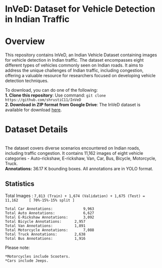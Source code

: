 # InVeD: Dataset for Vehicle Detection in Indian Traffic

# Overview
This repository contains InVeD, an Indian Vehicle Dataset containing images for vehicle detection in Indian traffic. The dataset encompasses eight different types of vehicles commonly seen on Indian roads. It aims to address the unique challenges of Indian traffic,  including congestion, offering a valuable resource for researchers focused on developing vehicle detection techniques.

To download, you can do one of the following:
<br /> **1.   Clone this repository**:  Use command: ```git clone https://github.com/shrustiC11/InVeD```
<br /> **2.   Download in ZIP format from Google Drive**: The InVeD dataset is available for download [here](https://drive.google.com/file/d/1S5Sg3ZQyijJM63pdiDi15qCnW-HXEvoW/view?usp=drive_link).
# Dataset Details
<br /> The dataset covers diverse scenarios encountered on Indian roads, including traffic congestion. It contains 11,162 images of eight vehicle categories - Auto-rickshaw, E-rickshaw, Van, Car, Bus, Bicycle, Motorcycle, Truck.
<br /> **Annotations:** 36.17 K bounding boxes. All annotations are in YOLO format.



**Statistics**
---------------------------------------------------------------

Total Images     : ```7,813 (Train) + 1,674 (Validation) + 1,675 (Test) = 11,162     [ 70%-15%-15% split ]```
```
Total Car Annotations:              9,963
Total Auto Annotations:             6,627
Total E-Rickshaw Annotations: 	    3,092
Total Bicycle Annotations: 	    2,957
Total Van Annotations: 		    1,891
Total Motorcycle Annotations:	    7,088
Total Truck Annotations: 	    2,638
Total Bus Annotations: 		    1,916
```

Please note:
```
*Motorcycles include Scooters.
*Cars include Jeeps.
```

